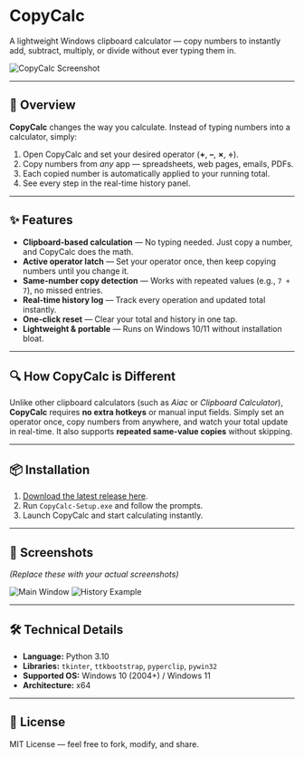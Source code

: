 # CopyCalc

A lightweight Windows clipboard calculator — copy numbers to instantly add, subtract, multiply, or divide without ever typing them in.

![CopyCalc Screenshot](screenshot1.png)

---

## 🚀 Overview
**CopyCalc** changes the way you calculate. Instead of typing numbers into a calculator, simply:
1. Open CopyCalc and set your desired operator (**+**, **–**, **×**, **÷**).
2. Copy numbers from *any* app — spreadsheets, web pages, emails, PDFs.
3. Each copied number is automatically applied to your running total.
4. See every step in the real-time history panel.

---

## ✨ Features
- **Clipboard-based calculation** — No typing needed. Just copy a number, and CopyCalc does the math.
- **Active operator latch** — Set your operator once, then keep copying numbers until you change it.
- **Same-number copy detection** — Works with repeated values (e.g., `7 + 7`), no missed entries.
- **Real-time history log** — Track every operation and updated total instantly.
- **One-click reset** — Clear your total and history in one tap.
- **Lightweight & portable** — Runs on Windows 10/11 without installation bloat.

---

## 🔍 How CopyCalc is Different
Unlike other clipboard calculators (such as *Aiac* or *Clipboard Calculator*), **CopyCalc** requires **no extra hotkeys** or manual input fields. Simply set an operator once, copy numbers from anywhere, and watch your total update in real-time. It also supports **repeated same-value copies** without skipping.

---

## 📦 Installation
1. [Download the latest release here](https://github.com/James-Fahey-04/CopyCalc/releases/latest).
2. Run `CopyCalc-Setup.exe` and follow the prompts.
3. Launch CopyCalc and start calculating instantly.

---

## 📸 Screenshots
*(Replace these with your actual screenshots)*

![Main Window](Copycalclogow.png)
![History Example](screenshot2.png)

---

## 🛠 Technical Details
- **Language:** Python 3.10
- **Libraries:** `tkinter`, `ttkbootstrap`, `pyperclip`, `pywin32`
- **Supported OS:** Windows 10 (2004+) / Windows 11
- **Architecture:** x64

---

## 📄 License
MIT License — feel free to fork, modify, and share.
